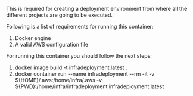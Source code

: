 This is required for creating a deployment environment from where all the different projects are going to be executed.

Following is a list of requirements for running this container:
1) Docker engine
2) A valid AWS configuration file

For running this container you should follow the next steps:
1) docker image build -t infradeployment:latest .
2) docker container run --name infradeployment --rm -it -v ${HOME}/.aws:/home/infra/.aws -v ${PWD}:/home/infra/infradeployment infradeployment:latest
